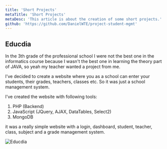 ```yaml
---
title: 'Short Projects'
metaTitle: 'Short Projects'
metaDesc: 'This article is about the creation of some short projects.'
github: 'https://github.com/DanielWTE/project-student-mgmt'
---
```


## Educdia
In the 3th grade of the professional school I were not the best one in the informatics course because I wasn't the best one in learning the theory part of JAVA, so yeah my teacher wanted a project from me.

I've decided to create a website where you as a school can enter your students, their grades, teachers, classes etc.
So it was just a school management system.

I've created the website with following tools:
1. PHP (Backend)
2. JavaScript (JQuery, AJAX, DataTables, Select2)
3. MongoDB

it was a really simple website with a login, dashboard, student, teacher, class, subject and a grade management system.

![Educdia](../educdiaCover.png)
